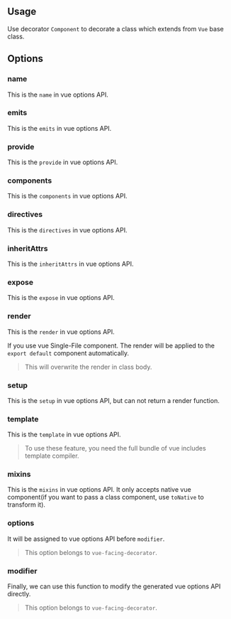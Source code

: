 ## Usage

Use decorator `Component` to decorate a class which extends from `Vue` base class.

[](./code-usage-base.ts ':include :type=code typescript')

## Options

### name

This is the `name` in vue options API.

[](./code-option-name.ts ':include :type=code typescript')

### emits

This is the `emits` in vue options API.

[](./code-option-emits.ts ':include :type=code typescript')

### provide

This is the `provide` in vue options API.

[](./code-option-provide.ts ':include :type=code typescript')

### components

This is the `components` in vue options API.

[](./code-option-components.ts ':include :type=code typescript')

### directives

This is the `directives` in vue options API.

[](./code-option-directives.ts ':include :type=code typescript')

### inheritAttrs

This is the `inheritAttrs` in vue options API.

[](./code-option-inherit-attrs.ts ':include :type=code typescript')

### expose

This is the `expose` in vue options API.

[](./code-option-expose.ts ':include :type=code typescript')

### render

This is the `render` in vue options API.

If you use vue Single-File component. The render will be applied to the `export default` component automatically.

> This will overwrite the render in class body.

[](./code-option-render.ts ':include :type=code typescript')

### setup

This is the `setup` in vue options API, but can not return a render function.

[](./code-option-setup.ts ':include :type=code typescript')

### template

This is the `template` in vue options API.

> To use these feature, you need the full bundle of vue includes template compiler.

[](./code-option-template.ts ':include :type=code typescript')

### mixins

This is the `mixins` in vue options API. It only accepts native vue component(if you want to pass a class component, use `toNative` to transform it).

[](./code-option-mixins.ts ':include :type=code typescript')

### options

It will be assigned to vue options API before `modifier`.

> This option belongs to `vue-facing-decorator`.

[](./code-option-options.ts ':include :type=code typescript')

### modifier

Finally, we can use this function to modify the generated vue options API directly.

> This option belongs to `vue-facing-decorator`.

[](./code-option-modifier.ts ':include :type=code typescript')
